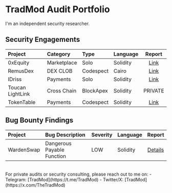 # TradMod Audit Portfolio
I'm an independent security researcher.

## Security Engagements
| Project | Category | Type | Language | Report |
|:-|:-|:-|:-|:-:|
| 0xEquity | Marketplace | Solo | Solidity | [Link](https://github.com/TradMod/Security-Audits/blob/main/Audits/0xEquityAuditReport.md) |
| RemusDex | DEX CLOB | Codespect | Cairo | [Link](https://github.com/CODESPECT-security/audit-reports/blob/main/004_CODESPECT_REMUSDEX_AUDIT.pdf) |
| IDriss | Payments | Solo | Solidity | [Link](https://github.com/TradMod/Security-Audits/blob/main/Audits/IDrissAuditFindings.md) |
| Toucan LightLink | Cross Chain | BlockApex | Solidity | PRIVATE |
| TokenTable | Payments | Codespect | Solidity | [Link](https://github.com/CODESPECT-security/audit-reports/blob/main/013_CODESPECT_TOKENTABLE_UNLOCKERV2_EVM.pdf) |

## Bug Bounty Findings
| Project | Bug Description | Severity | Language | Report |
|:---|:-|:-|:-|:-:|
| WardenSwap | Dangerous Payable Function | LOW | Solidity | [Details](https://github.com/TradMod/Security-Audits/blob/main/BugBounty/WardenSwapBugReport.md) |

<!-- ## Public Audit Competitions 
| Date | Project | Category | Platform | Language | Report | Notes |
|:-|:-|:-|:-|:-|:-:|:-:|
| - | - | - | - | - | - | - | 

<!-- ## Testimonials & Feedbacks
Soon InShaaAllah -->

<!-- ## Profiles
- [Cantina](https://cantina.xyz/u/TradMod)
- [Code4rena](https://code4rena.com/@TradMod)
- [Sherlock](https://audits.sherlock.xyz/watson/TradMod) -->
<br>
For private audits or security consulting, please reach out to me on:
- Telegram: [TradMod](https://t.me/TradMod)
- Twitter/X: [TradMod](https://x.com/TheTradMod)
